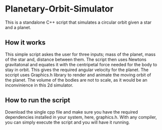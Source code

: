 # Planetary-Orbit-Simulator
This is a standalone C++ script that simulates a circular orbit given a star and a planet.
## How it works
This simple script askes the user for three inputs; mass of the planet, mass of the star and, distance between them. The script then uses Newtons gravitatonal and equates it with the centripetal force needed for the body to stay in orbit. This gives the required angular velocity for the planet. The sccript uses Graphics.h library to render and animate the moving orbit of the planet. The volume of the bodies are not to scale, as it would be an inconvinience in this 2d simulator. 
## How to run the script
Download the single cpp file and make sure you have the required dependencies installed in your system, here, graphics.h. With any compiler, you can simply execute the script and you will have it running.
